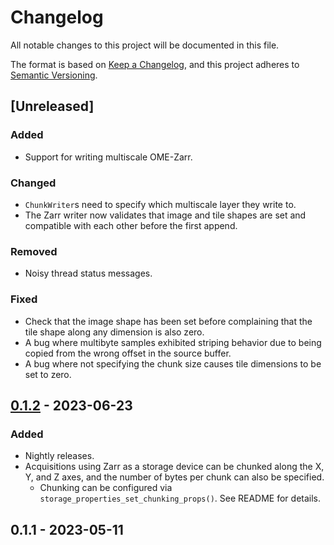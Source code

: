 # Changelog

All notable changes to this project will be documented in this file.

The format is based on [Keep a Changelog](https://keepachangelog.com/en/1.0.0/),
and this project adheres to [Semantic Versioning](https://semver.org/spec/v2.0.0.html).

## [Unreleased]

### Added

- Support for writing multiscale OME-Zarr.

### Changed

- `ChunkWriter`s need to specify which multiscale layer they write to.
- The Zarr writer now validates that image and tile shapes are set and compatible with each other before the first
  append.

### Removed

- Noisy thread status messages.

### Fixed

- Check that the image shape has been set before complaining that the tile shape along any dimension is also zero.
- A bug where multibyte samples exhibited striping behavior due to being copied from the wrong offset in the source
  buffer.
- A bug where not specifying the chunk size causes tile dimensions to be set to zero.

## [0.1.2](https://github.com/acquire-project/acquire-driver-zarr/compare/v0.1.1...v0.1.2) - 2023-06-23

### Added

- Nightly releases.
- Acquisitions using Zarr as a storage device can be chunked along the X, Y, and Z axes, and the number of bytes per
  chunk can also be specified.
    - Chunking can be configured via `storage_properties_set_chunking_props()`. See README for details.

## 0.1.1 - 2023-05-11
